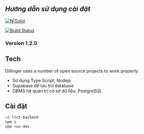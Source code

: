 
## _Hướng dẫn sử dụng cài đặt_

[![N|Solid](https://cldup.com/dTxpPi9lDf.thumb.png)](https://nodesource.com/products/nsolid)

[![Build Status](https://travis-ci.org/joemccann/dillinger.svg?branch=master)](https://travis-ci.org/joemccann/dillinger)

### Version 1.2.0
## Tech

Dillinger uses a number of open source projects to work properly:

- Sử dụng Type Script, Nodejs
- Supabase để lưu trữ database
- DBMS hệ quản trị cơ sở dữ liệu: PostgreSQL

## Cài đặt
```sh
cd ltct-backend
npm i
npm run dev
```
